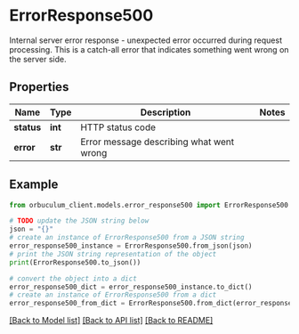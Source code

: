 # ErrorResponse500

Internal server error response - unexpected error occurred during request processing. This is a catch-all error that indicates something went wrong on the server side.

## Properties

Name | Type | Description | Notes
------------ | ------------- | ------------- | -------------
**status** | **int** | HTTP status code | 
**error** | **str** | Error message describing what went wrong | 

## Example

```python
from orbuculum_client.models.error_response500 import ErrorResponse500

# TODO update the JSON string below
json = "{}"
# create an instance of ErrorResponse500 from a JSON string
error_response500_instance = ErrorResponse500.from_json(json)
# print the JSON string representation of the object
print(ErrorResponse500.to_json())

# convert the object into a dict
error_response500_dict = error_response500_instance.to_dict()
# create an instance of ErrorResponse500 from a dict
error_response500_from_dict = ErrorResponse500.from_dict(error_response500_dict)
```
[[Back to Model list]](../README.md#documentation-for-models) [[Back to API list]](../README.md#documentation-for-api-endpoints) [[Back to README]](../README.md)


